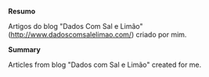 **Resumo**

Artigos do blog "Dados Com Sal e Limão" (http://www.dadoscomsalelimao.com/) criado por mim.

**Summary**

Articles from blog "Dados com Sal e Limão" created for me.
